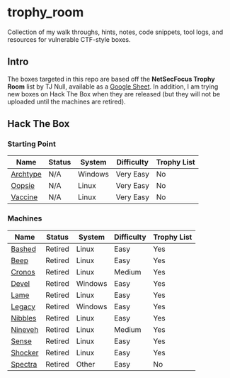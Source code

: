 # trophy_room

Collection of my walk throughs, hints, notes, code snippets, tool logs, and resources for vulnerable CTF-style boxes.

## Intro

The boxes targeted in this repo are based off the **NetSecFocus Trophy Room** list by TJ Null, available as a [Google Sheet](https://docs.google.com/spreadsheets/d/1dwSMIAPIam0PuRBkCiDI88pU3yzrqqHkDtBngUHNCw8/htmlview). In addition, I am trying new boxes on Hack The Box when they are released (but they will not be uploaded until the machines are retired).

## Hack The Box

### Starting Point

| Name | Status | System | Difficulty | Trophy List |
| ---- |--------| -------|------------|-------------|
| [Archtype](hackthebox/startingpoint/1_archtype) | N/A | Windows | Very Easy | No |
| [Oopsie](hackthebox/startingpoint/2_oopsie) | N/A | Linux | Very Easy | No |
| [Vaccine](hackthebox/startingpoint/3_vaccine) | N/A | Linux | Very Easy | No |

### Machines

| Name | Status | System | Difficulty | Trophy List |
| ---- |--------|--------|------------|-------------|
| [Bashed](hackthebox/machines/bashed) | Retired | Linux | Easy | Yes |
| [Beep](hackthebox/machines/beep) | Retired | Linux | Easy | Yes |
| [Cronos](hackthebox/machines/cronos) | Retired | Linux | Medium | Yes |
| [Devel](hackthebox/machines/devel) | Retired | Windows | Easy | Yes |
| [Lame](hackthebox/machines/lame) | Retired | Linux | Easy | Yes |
| [Legacy](hackthebox/machines/legacy) | Retired | Windows | Easy | Yes |
| [Nibbles](hackthebox/machines/nibbles) | Retired | Linux | Easy | Yes |
| [Nineveh](hackthebox/machines/nineveh) | Retired | Linux | Medium | Yes |
| [Sense](hackthebox/machines/sense) | Retired | Linux | Easy | Yes |
| [Shocker](hackthebox/machines/shocker) | Retired | Linux | Easy | Yes |
| [Spectra](hackthebox/machines/spectra) | Retired | Other | Easy | No |
